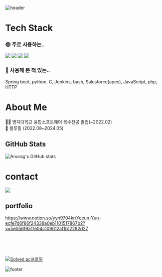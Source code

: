 ![header](https://capsule-render.vercel.app/api?type=waving&color=6B65CD&height=300&section=header&text=Yeeun%20Yun&fontSize=90)
# Tech Stack
### 😄 주로 사용하는..
<img src="https://img.shields.io/badge/Git-F05032?style=flat-square&logo=GIT&logoColor=black"/> <img src="https://img.shields.io/badge/Android-3DDC84?style=flat-square&logo=Android&logoColor=black"/> <img src="https://img.shields.io/badge/Java-007396?style=flat-square&logo=Java&logoColor=black"/> <img src="https://img.shields.io/badge/Kotlin-7F52FF?style=flat-square&logo=Kotlin&logoColor=black"/>
### 🤔 사용해 본 적 있는..
Spring boot, python, C, Jenkins, bash, Salesforce(apex), JavaScript, php, HTTP

# About Me
🧑‍🎓 명지대학교 융합소프트웨어 복수전공 졸업(~2022.02)    
🏢 블루필 (2022.08~2024.05)

## GitHub Stats
![Anurag's GitHub stats](https://github-readme-stats.vercel.app/api?username=yeeun-yun97&show_icons=true&theme=radical)

# contact
<a href="mailto:yeeunyun97@gmail.com" target="_blank"><img src="https://img.shields.io/badge/GMail-BB001B?style=flat-square&logo=GMail&logoColor=white"/></a>

## portfolio
<a href="https://www.notion.so/yyn9704kr/Yeeun-Yun-ecfe7d6f86f24338a0eb1101517867b2?v=5e056f9511e04c109012af1b12282d27" target="blank">https://www.notion.so/yyn9704kr/Yeeun-Yun-ecfe7d6f86f24338a0eb1101517867b2?v=5e056f9511e04c109012af1b12282d27</a>

<br><br><br>


[![Solved.ac프로필](http://mazassumnida.wtf/api/v2/generate_badge?boj=yyn9704)](https://solved.ac/yyn9704)
<!-- <a href="클릭시 이동할 링크" target="_blank"><img src="https://img.shields.io/badge/문자-색코드?style=flat-square&logo=이미지 이름&logoColor=white"/></a>
 -->

![footer](https://capsule-render.vercel.app/api?section=footer)
